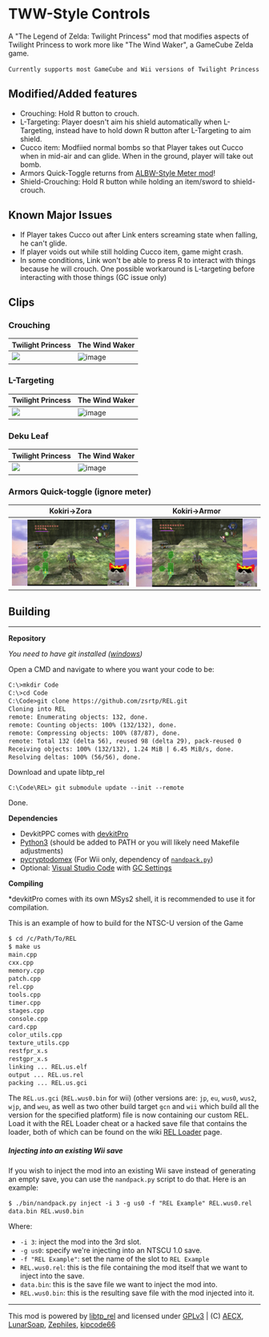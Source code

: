 # TWW-Style Controls
A "The Legend of Zelda: Twilight Princess" mod that modifies aspects of Twilight Princess to work more like "The Wind Waker", a GameCube Zelda game.

`Currently supports most GameCube and Wii versions of Twilight Princess`

## Modified/Added features

* Crouching: Hold R button to crouch.
* L-Targeting: Player doesn't aim his shield automatically when L-Targeting, instead have to hold down R button after L-Targeting to aim shield.
* Cucco item: Modfiied normal bombs so that Player takes out Cucco when in mid-air and can glide. When in the ground, player will take out bomb.
* Armors Quick-Toggle returns from [ALBW-Style Meter mod](https://github.com/Captainkittyca2/TP_ALBWStyleMeter)!
* Shield-Crouching: Hold R button while holding an item/sword to shield-crouch.

## Known Major Issues
* If Player takes Cucco out after Link enters screaming state when falling, he can't glide.
* If player voids out while still holding Cucco item, game might crash.
* In some conditions, Link won't be able to press R to interact with things because he will crouch. One possible workaround is L-targeting before interacting with those things (GC issue only)

## Clips
### Crouching
| Twilight Princess                            | The Wind Waker                            |
| ----------------------------------- | ----------------------------------- |
| ![](https://github.com/Captainkittyca2/tp/blob/TWW-Style_Controls/GIFs/crouchTP.gif) | ![image](https://github.com/Captainkittyca2/tp/blob/TWW-Style_Controls/GIFs/crouchTWW.gif) |
### L-Targeting
| Twilight Princess                            | The Wind Waker                            |
| ----------------------------------- | ----------------------------------- |
| ![](https://github.com/Captainkittyca2/tp/blob/TWW-Style_Controls/GIFs/LltargetingTP.gif) | ![image](https://github.com/Captainkittyca2/tp/blob/TWW-Style_Controls/GIFs/LltargetingTWW.gif) |
### Deku Leaf
| Twilight Princess                            | The Wind Waker                            |
| ----------------------------------- | ----------------------------------- |
| ![](https://github.com/Captainkittyca2/tp/blob/TWW-Style_Controls/GIFs/glideTP.gif) | ![image](https://github.com/Captainkittyca2/tp/blob/TWW-Style_Controls/GIFs/glideTWW.gif) |
### Armors Quick-toggle (ignore meter)
| Kokiri->Zora                            | Kokiri->Armor                            |
| ----------------------------------- | ----------------------------------- |
| ![](https://github.com/Captainkittyca2/TP_ALBWStyleMeter/blob/main/GIFs/KokiriToZora.gif) | ![](https://github.com/Captainkittyca2/TP_ALBWStyleMeter/blob/main/GIFs/KokiriToArmor.gif) |

## Building
---
**Repository**

*You need to have git installed ([windows](https://git-scm.com/download/win))*

Open a CMD and navigate to where you want your code to be:
```
C:\>mkdir Code
C:\>cd Code
C:\Code>git clone https://github.com/zsrtp/REL.git
Cloning into REL
remote: Enumerating objects: 132, done.
remote: Counting objects: 100% (132/132), done.
remote: Compressing objects: 100% (87/87), done.
remote: Total 132 (delta 56), reused 98 (delta 29), pack-reused 0
Receiving objects: 100% (132/132), 1.24 MiB | 6.45 MiB/s, done.
Resolving deltas: 100% (56/56), done.
```
Download and upate libtp_rel
```
C:\Code\REL> git submodule update --init --remote
```
Done.

**Dependencies**
  * DevkitPPC comes with [devkitPro](//github.com/devkitPro/installer/releases)
  * [Python3](//www.python.org/downloads) (should be added to PATH or you will likely need Makefile adjustments)
  * [pycryptodomex](https://pypi.org/project/pycryptodomex/) (For Wii only, dependency of [`nandpack.py`](https://github.com/kipcode66/wii_tools))
  * Optional: [Visual Studio Code](//code.visualstudio.com) with [GC Settings](//wiki.tprandomizer.com/index.php?title=Dev:Visual_Studio_Code)

**Compiling**

*devkitPro comes with its own MSys2 shell, it is recommended to use it for compilation.

This is an example of how to build for the NTSC-U version of the Game
```shell
$ cd /c/Path/To/REL
$ make us
main.cpp
cxx.cpp
memory.cpp
patch.cpp
rel.cpp
tools.cpp
timer.cpp
stages.cpp
console.cpp
card.cpp
color_utils.cpp
texture_utils.cpp
restfpr_x.s
restgpr_x.s
linking ... REL.us.elf
output ... REL.us.rel
packing ... REL.us.gci
```
The `REL.us.gci` (`REL.wus0.bin` for wii) (other versions are: `jp`, `eu`, `wus0`, `wus2`, `wjp`, and `weu`, as well as two other build target `gcn` and `wii` which build all the version for the specified platform) file is now containing our custom REL. Load it with the REL Loader cheat or a hacked save file that contains the loader, both of which can be found on the wiki [REL Loader](//wiki.tprandomizer.com/index.php?title=REL_Loader) page.

##### Injecting into an existing Wii save

If you wish to inject the mod into an existing Wii save instead of generating an empty save, you can use the `nandpack.py` script to do that. Here is an example:

```shell
$ ./bin/nandpack.py inject -i 3 -g us0 -f "REL Example" REL.wus0.rel data.bin REL.wus0.bin
```

Where:
- `-i 3`: inject the mod into the 3rd slot.
- `-g us0`: specify we're injecting into an NTSCU 1.0 save.
- `-f "REL Example"`: set the name of the slot to `REL Example`
- `REL.wus0.rel`: this is the file containing the mod itself that we want to inject into the save.
- `data.bin`: this is the save file we want to inject the mod into.
- `REL.wus0.bin`: this is the resulting save file with the mod injected into it.

---
This mod is powered by [libtp_rel](//github.com/zsrtp/libtp_rel) and licensed under [GPLv3](/LICENSE) | (C) [AECX](//github.com/AECX), [LunarSoap](//github.com/lunarsoap5), [Zephiles](//github.com/Zephiles), [kipcode66](//github.com/kipcode66)
